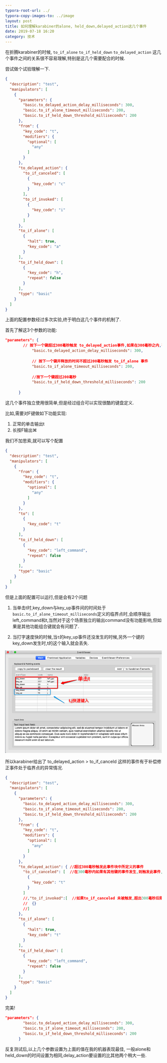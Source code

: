 ```yaml
---
typora-root-url: ../
typora-copy-images-to: ../image
layout: post
title: 如何理解karabiner的alone, held_down,delayed_action这几个事件
date: 2019-07-18 16:20
category: 技术
---
```




在折腾karabiner的时候, `to_if_alone` `to_if_held_down` `to_delayed_action` 这几个事件之间的关系很不容易理解,特别是这几个需要配合的时候.

尝试做个试验理解一下.

```json
{
  "description": "test",
  "manipulators": [
    {
      "parameters": {
        "basic.to_delayed_action_delay_milliseconds": 300,
        "basic.to_if_alone_timeout_milliseconds": 200,
        "basic.to_if_held_down_threshold_milliseconds": 200
      },
      "from": {
        "key_code": "t",
        "modifiers": {
          "optional": [
            "any"
          ]
        }
      },
      "to_delayed_action": {
        "to_if_canceled": [
          {
            "key_code": "c"
          }
        ],
        "to_if_invoked": [
          {
            "key_code": "i"
          }
        ]
      },
      "to_if_alone": [
        {
          "halt": true,
          "key_code": "a"
        }
      ],
      "to_if_held_down": [
        {
          "key_code": "h",
          "repeat": false
        }
      ],
      "type": "basic"
    }
  ]
}
```

上面的配置参数经过多次实验,终于明白这几个事件的机制了.

首先了解这3个参数的功能:

```json
"parameters": {
        // 按下一个键超过300毫秒触发 to_delayed_action事件,如果在300毫秒之内,有另外一个键的事件发性,则会触发其下的 to_if_canceled 事件,同时后面不会处理与to_if_canceled同级的to_if_invoked事件.
  			"basic.to_delayed_action_delay_milliseconds": 300, 
        
  			// 按下一个键并释放的时间不超过200毫秒触发 to_if_alone 事件
  			"basic.to_if_alone_timeout_milliseconds": 200, 
  			
  			//按下一个键超过200毫秒        
  			"basic.to_if_held_down_threshold_milliseconds": 200 

      }
```

这几个事件独立使用很简单,但是经过组合可以实现很酷的键盘定义.



比如,需要对F键做如下功能实现:

1. 正常的单击输出t
2. 长按F输出⌘

我们不加思索,就可以写个配置

```json
{
  "description": "test",
  "manipulators": [
    {
      "from": {
        "key_code": "t",
        "modifiers": {
          "optional": [
            "any"
          ]
        }
      },
      "to": [
        {
          "key_code": "t"
        }
      ],      
      "to_if_held_down": [
        {
          "key_code": "left_command",
          "repeat": false
        }
      ],
      "type": "basic"
    }
  ]
}
```



但是上面的配置可以运行,但是会有2个问题

1. 当单击t时,key_down与key_up事件间的时间处于`basic.to_if_alone_timeout_milliseconds`定义的临界点时,会顺序输出left_command和t,当然对于这个场景独立的输出command没有功能影响,但如果是其他功能组合键就会有问题了.

2. 当打字速度快的时候,当`t`的key_up事件还没发生的时候,另外一个键的key_down发生时,t的这个输入就会丢失.

![Snip20190718_2](/image/Snip20190718_2.png)



所以karabiner给出了 to_delayed_action > to_if_canceld 这样的事件有于补偿修正事件处于临界点的异常情况.



```json
{
  "description": "test",
  "manipulators": [
    {
      "parameters": {
        "basic.to_delayed_action_delay_milliseconds": 300,
        "basic.to_if_alone_timeout_milliseconds": 200,
        "basic.to_if_held_down_threshold_milliseconds": 200
      },
      "from": {
        "key_code": "t",
        "modifiers": {
          "optional": [
            "any"
          ]
        }
      },
      "to_delayed_action": { //超过300毫秒触发此事件块中所定义的事件
        "to_if_canceled": [  //在300毫秒内如果有其他键的事件发生,则触发此事件,此事件中的key_code定义为原始key,作为补偿修正,同时 to_if_invoked的事件不会再触发
          {
            "key_code": "t"
          }
        ]
        //,"to_if_invoked":[  //如果to_if_canceled 未被触发,超出300毫秒后刚触发此事件.
        //  {}
        //]
      },
      "to_if_alone": [
        {
          "halt": true,
          "key_code": "t"
        }
      ],
      "to_if_held_down": [
        {
          "key_code": "left_command",
          "repeat": false
        }
      ],
      "type": "basic"
    }
  ]
}
```



完美!

```json
"parameters": {
        "basic.to_delayed_action_delay_milliseconds": 300,
        "basic.to_if_alone_timeout_milliseconds": 200,
        "basic.to_if_held_down_threshold_milliseconds": 200
      }
```

反复测试后,以上几个参数设置为上面的值在我的机器表现最佳, 一般alone和held_down的时间设置为相同,delay_action要设置的比其他两个稍大一些.